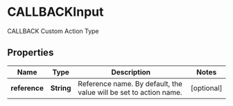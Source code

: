 

# CALLBACKInput

CALLBACK Custom Action Type

## Properties

| Name | Type | Description | Notes |
|------------ | ------------- | ------------- | -------------|
|**reference** | **String** | Reference name. By default, the value will be set to action name. |  [optional] |



